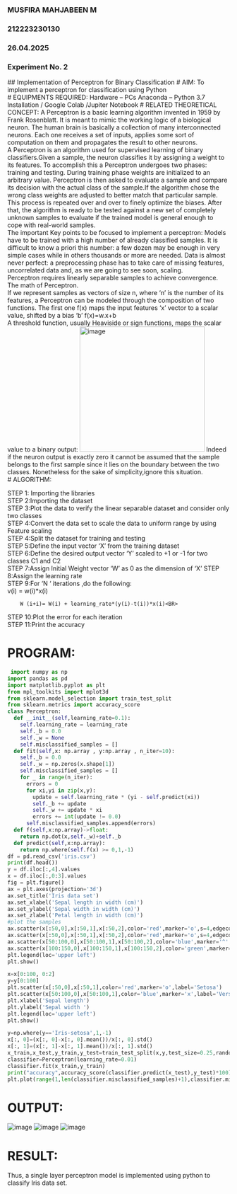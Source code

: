 <H3>MUSFIRA MAHJABEEN M</H3>
<H3>212223230130</H3>
<H3>26.04.2025</H3>
<H3>Experiment No. 2 </H3>
## Implementation of Perceptron for Binary Classification
# AIM:
To implement a perceptron for classification using Python<BR>
# EQUIPMENTS REQUIRED:
Hardware – PCs
Anaconda – Python 3.7 Installation / Google Colab /Jupiter Notebook
# RELATED THEORETICAL CONCEPT:
A Perceptron is a basic learning algorithm invented in 1959 by Frank Rosenblatt. It is meant to mimic the working logic of a biological neuron. The human brain is basically a collection of many interconnected neurons. Each one receives a set of inputs, applies some sort of computation on them and propagates the result to other neurons.<BR>
A Perceptron is an algorithm used for supervised learning of binary classifiers.Given a sample, the neuron classifies it by assigning a weight to its features. To accomplish this a Perceptron undergoes two phases: training and testing. During training phase weights are initialized to an arbitrary value. Perceptron is then asked to evaluate a sample and compare its decision with the actual class of the sample.If the algorithm chose the wrong class weights are adjusted to better match that particular sample. This process is repeated over and over to finely optimize the biases. After that, the algorithm is ready to be tested against a new set of completely unknown samples to evaluate if the trained model is general enough to cope with real-world samples.<BR>
The important Key points to be focused to implement a perceptron:
Models have to be trained with a high number of already classified samples. It is difficult to know a priori this number: a few dozen may be enough in very simple cases while in others thousands or more are needed.
Data is almost never perfect: a preprocessing phase has to take care of missing features, uncorrelated data and, as we are going to see soon, scaling.<BR>
Perceptron requires linearly separable samples to achieve convergence.
The math of Perceptron. <BR>
If we represent samples as vectors of size n, where ‘n’ is the number of its features, a Perceptron can be modeled through the composition of two functions. The first one f(x) maps the input features  ‘x’  vector to a scalar value, shifted by a bias ‘b’
f(x)=w.x+b
 <BR>
A threshold function, usually Heaviside or sign functions, maps the scalar value to a binary output:
<img width="283" alt="image" src="https://github.com/Lavanyajoyce/Ex-2--NN/assets/112920679/c6d2bd42-3ec1-42c1-8662-899fa450f483">
Indeed if the neuron output is exactly zero it cannot be assumed that the sample belongs to the first sample since it lies on the boundary between the two classes. Nonetheless for the sake of simplicity,ignore this situation.<BR>
# ALGORITHM:



STEP 1: Importing the libraries<BR>
STEP 2:Importing the dataset<BR>
STEP 3:Plot the data to verify the linear separable dataset and consider only two classes<BR>
STEP 4:Convert the data set to scale the data to uniform range by using Feature scaling<BR>
STEP 4:Split the dataset for training and testing<BR>
STEP 5:Define the input vector ‘X’ from the training dataset<BR>
STEP 6:Define the desired output vector ‘Y’ scaled to +1 or -1 for two classes C1 and C2<BR>
STEP 7:Assign Initial Weight vector ‘W’ as 0 as the dimension of ‘X’
STEP 8:Assign the learning rate<BR>
STEP 9:For ‘N ‘ iterations ,do the following:<BR>
        v(i) = w(i)*x(i)<BR>
        
        W (i+i)= W(i) + learning_rate*(y(i)-t(i))*x(i)<BR>
STEP 10:Plot the error for each iteration <BR>
STEP 11:Print the accuracy<BR>


# PROGRAM:



```python
 import numpy as np
import pandas as pd
import matplotlib.pyplot as plt
from mpl_toolkits import mplot3d
from sklearn.model_selection import train_test_split
from sklearn.metrics import accuracy_score
class Perceptron:
  def __init__(self,learning_rate=0.1):
    self.learning_rate = learning_rate
    self._b = 0.0
    self._w = None
    self.misclassified_samples = []
  def fit(self,x: np.array , y:np.array , n_iter=10):
    self._b = 0.0
    self._w = np.zeros(x.shape[1])
    self.misclassified_samples = []
    for _ in range(n_iter):
      errors = 0
      for xi,yi in zip(x,y):
        update = self.learning_rate * (yi - self.predict(xi))
        self._b += update 
        self._w += update * xi
        errors += int(update != 0.0)
      self.misclassified_samples.append(errors)
  def f(self,x:np.array)->float:
    return np.dot(x,self._w)+self._b
  def predict(self,x:np.array):
    return np.where(self.f(x) >= 0,1,-1)
df = pd.read_csv('iris.csv')
print(df.head())
y = df.iloc[:,4].values
x = df.iloc[:,0:3].values
fig = plt.figure()
ax = plt.axes(projection='3d')
ax.set_title('Iris data set')
ax.set_xlabel('Sepal length in width (cm)')
ax.set_ylabel('Sepal width in width (cm)')
ax.set_zlabel('Petal length in width (cm)')
#plot the samples
ax.scatter(x[:50,0],x[:50,1],x[:50,2],color='red',marker='o',s=4,edgecolor='red',label="Iris Setosa")
ax.scatter(x[:50,0],x[:50,1],x[:50,2],color='red',marker='o',s=4,edgecolor='red',label="Iris Setosa")
ax.scatter(x[50:100,0],x[50:100,1],x[50:100,2],color='blue',marker='^',s=4,edgecolor='blue',label="Iris Versicolor")
ax.scatter(x[100:150,0],x[100:150,1],x[100:150,2],color='green',marker='s',s=4,edgecolor='green',label="Iris Virginica")
plt.legend(loc='upper left')
plt.show()

x=x[0:100, 0:2]
y=y[0:100]
plt.scatter(x[:50,0],x[:50,1],color='red',marker='o',label='Setosa')
plt.scatter(x[50:100,0],x[50:100,1],color='blue',marker='x',label='Versicolor')
plt.xlabel('Sepal length')
plt.ylabel('Sepal width ')
plt.legend(loc='upper left')
plt.show()

y=np.where(y=='Iris-setosa',1,-1)
x[:, 0]=(x[:, 0]-x[:, 0].mean())/x[:, 0].std()
x[:, 1]=(x[:, 1]-x[:, 1].mean())/x[:, 1].std()
x_train,x_test,y_train,y_test=train_test_split(x,y,test_size=0.25,random_state=0)
classifier=Perceptron(learning_rate=0.01)
classifier.fit(x_train,y_train)
print("accuracy",accuracy_score(classifier.predict(x_test),y_test)*100)
plt.plot(range(1,len(classifier.misclassified_samples)+1),classifier.misclassified_samples,marker='o')

```


# OUTPUT:

![image](https://github.com/user-attachments/assets/82a6a0cb-663e-4770-bfa7-fa2a4062078d)
![image](https://github.com/user-attachments/assets/8f2e0261-6789-424b-9d33-c8004af87335)
![image](https://github.com/user-attachments/assets/47475404-6f66-4065-b846-adb796370fd1)

# RESULT:
 Thus, a single layer perceptron model is implemented using python to classify Iris data set.
